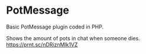# PotMessage
Basic PotMessage plugin coded in PHP.

Shows the amount of pots in chat when someone dies.
https://prnt.sc/nDRiznMlk1VZ
